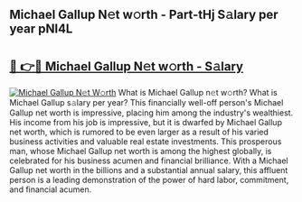 ## Michael Gallup N𝚎t w𝚘rth - Part-tHj S𝚊lary per year pNl4L

# <h2><a href="http://gc2rwk.nevu.top/?p=Michael+Gallup">🔗 👉🔴 Michael Gallup N𝚎t w𝚘rth - S𝚊lary</a></h2>

[![Michael Gallup N𝚎t W𝚘rth](https://i.imgur.com/Oavwk0R.jpeg)](http://gc2rwk.nevu.top/?p=Michael+Gallup)
What is Michael Gallup n𝚎t w𝚘rth? What is Michael Gallup s𝚊lary per year?
This financially well-off person's Michael Gallup net worth is impressive, placing him among the industry's wealthiest. His income from his job is impressive, but it is dwarfed by Michael Gallup net worth, which is rumored to be even larger as a result of his varied business activities and valuable real estate investments. This prosperous man, whose Michael Gallup net worth is among the highest globally, is celebrated for his business acumen and financial brilliance. With a Michael Gallup net worth in the billions and a substantial annual salary, this affluent person is a leading demonstration of the power of hard labor, commitment, and financial acumen.
